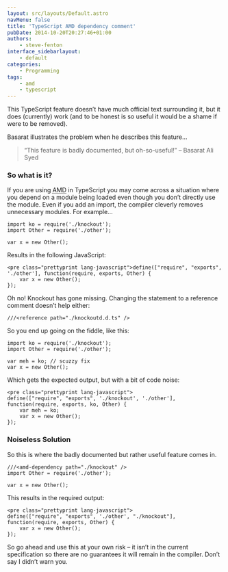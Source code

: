 ```yaml
---
layout: src/layouts/Default.astro
navMenu: false
title: 'TypeScript AMD dependency comment'
pubDate: 2014-10-20T20:27:46+01:00
authors:
    - steve-fenton
interface_sidebarlayout:
    - default
categories:
    - Programming
tags:
    - amd
    - typescript
---
```


This TypeScript feature doesn’t have much official text surrounding it, but it does (currently) work (and to be honest is so useful it would be a shame if were to be removed).

Basarat illustrates the problem when he describes this feature…

> “This feature is badly documented, but oh-so-useful!” – Basarat Ali Syed

### So what is it?

If you are using <abbr title="Asynchronous Module Definitions">AMD</abbr> in TypeScript you may come across a situation where you depend on a module being loaded even though you don’t directly use the module. Even if you add an import, the compiler cleverly removes unnecessary modules. For example…

```
import ko = require('./knockout');
import Other = require('./other');

var x = new Other();
```
Results in the following JavaScript:

```
<pre class="prettyprint lang-javascript">define(["require", "exports", './other'], function(require, exports, Other) {
    var x = new Other();
});
```
Oh no! Knockout has gone missing. Changing the statement to a reference comment doesn’t help either:

```
///<reference path="./knockoutd.d.ts" />
```
So you end up going on the fiddle, like this:

```
import ko = require('./knockout');
import Other = require('./other');

var meh = ko; // scuzzy fix
var x = new Other();
```
Which gets the expected output, but with a bit of code noise:

```
<pre class="prettyprint lang-javascript">
define(["require", "exports", './knockout', './other'], function(require, exports, ko, Other) {
    var meh = ko;
    var x = new Other();
});
```
### Noiseless Solution

So this is where the badly documented but rather useful feature comes in.

```
///<amd-dependency path="./knockout" />
import Other = require('./other');

var x = new Other();
```
This results in the required output:

```
<pre class="prettyprint lang-javascript">
define(["require", "exports", './other', "./knockout"], function(require, exports, Other) {
    var x = new Other();
});
```
So go ahead and use this at your own risk – it isn’t in the current specification so there are no guarantees it will remain in the compiler. Don’t say I didn’t warn you.